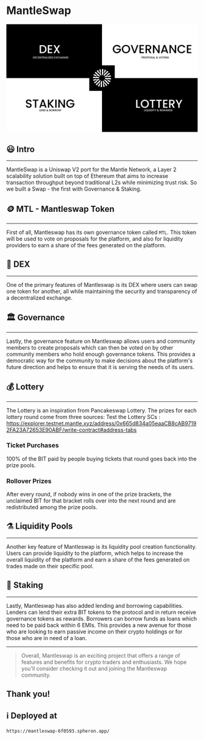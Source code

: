 # MantleSwap

![image info](./MantleSwap.png)

## 😃 Intro

---

MantleSwap is a Uniswap V2 port for the Mantle Network, a Layer 2 scalability solution built on top of Ethereum that aims to increase transaction throughput beyond traditional L2s while minimizing trust risk. So we built a Swap - the first with Governance & Staking.

## 🪙 MTL - Mantleswap Token

---

First of all, Mantleswap has its own governance token called `MTL`. This token will be used to vote on proposals for the platform, and also for liquidity providers to earn a share of the fees generated on the platform.

## 💱 DEX

---

One of the primary features of Mantleswap is its DEX where users can swap one token for another, all while maintaining the security and transparency of a decentralized exchange.

## 🏛️ Governance

---

Lastly, the governance feature on Mantleswap allows users and community members to create proposals which can then be voted on by other community members who hold enough governance tokens. This provides a democratic way for the community to make decisions about the platform's future direction and helps to ensure that it is serving the needs of its users.

## 💰 Lottery

---

The Lottery is an inspiration from Pancakeswap Lottery.
The prizes for each lottery round come from three sources:
Test the Lottery SCs :
https://explorer.testnet.mantle.xyz/address/0x665d834a05eaaCB8cAB97192FA23A72653E90ABF/write-contract#address-tabs

### Ticket Purchases

100% of the BIT paid by people buying tickets that round goes back into the prize pools.

### Rollover Prizes

After every round, if nobody wins in one of the prize brackets, the unclaimed BIT for that bracket rolls over into the next round and are redistributed among the prize pools.

## ⚗️ Liquidity Pools

---

Another key feature of Mantleswap is its liquidity pool creation functionality. Users can provide liquidity to the platform, which helps to increase the overall liquidity of the platform and earn a share of the fees generated on trades made on their specific pool.

## 🥞 Staking

---

Lastly, Mantleswap has also added lending and borrowing capabilities. Lenders can lend their extra BIT tokens to the protocol and in return receive governance tokens as rewards. Borrowers can borrow funds as loans which need to be paid back within 6 EMIs. This provides a new avenue for those who are looking to earn passive income on their crypto holdings or for those who are in need of a loan.

---

> Overall, Mantleswap is an exciting project that offers a range of features and benefits for crypto traders and enthusiasts.
> We hope you'll consider checking it out and joining the Mantleswap community.

## Thank you!

## ℹ️ Deployed at

`https://mantleswap-6f0593.spheron.app/`
